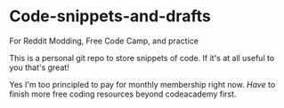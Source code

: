# Code-snippets-and-drafts
For Reddit Modding, Free Code Camp, and practice

This is a personal git repo to store snippets of code. If it's at all useful to you that's great!

Yes I'm too principled to pay for monthly membership right now. *Have* to finish more free coding resources beyond codeacademy first.
